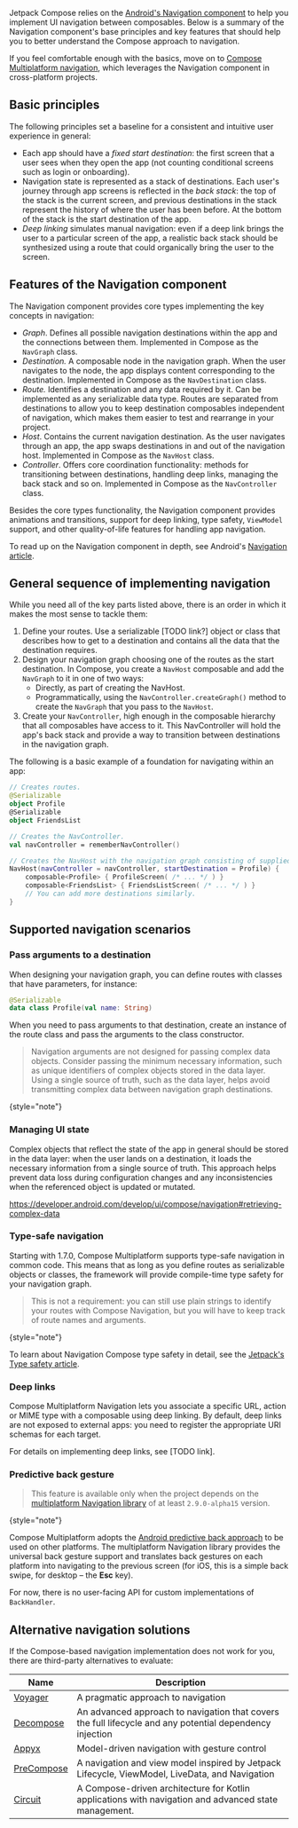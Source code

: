 [//]: # (title: Navigation in Compose)

Jetpack Compose relies on the [Android's Navigation component](https://developer.android.com/guide/navigation) 
to help you implement UI navigation between composables.
Below is a summary of the Navigation component's base principles and key features that should help you to better understand
the Compose approach to navigation.

If you feel comfortable enough with the basics, move on to [Compose Multiplatform navigation](compose-navigation-routing.md),
which leverages the Navigation component in cross-platform projects.

## Basic principles

The following principles set a baseline for a consistent and intuitive user experience in general:

* Each app should have a _fixed start destination_: the first screen that a user sees when they open the app
    (not counting conditional screens such as login or onboarding).
* Navigation state is represented as a stack of destinations.
    Each user's journey through app screens is reflected in the _back stack_: the top of the stack is the current screen,
    and previous destinations in the stack represent the history of where the user has been before.
    At the bottom of the stack is the start destination of the app.
* _Deep linking_ simulates manual navigation: even if a deep link brings the user to a particular screen of the app,
    a realistic back stack should be synthesized using a route that could organically bring the user to the screen. 

## Features of the Navigation component

The Navigation component provides core types implementing the key concepts in navigation:

* _Graph_. Defines all possible navigation destinations within the app and the connections between them.
    Implemented in Compose as the `NavGraph` class.
* _Destination._ A composable node in the navigation graph.
    When the user navigates to the node, the app displays content corresponding to the destination.
    Implemented in Compose as the `NavDestination` class.
* _Route._ Identifies a destination and any data required by it. Can be implemented as any serializable data type.
    Routes are separated from destinations to allow you to keep destination composables independent of navigation,
    which makes them easier to test and rearrange in your project.
* _Host_. Contains the current navigation destination. As the user navigates through an app, the app swaps destinations
  in and out of the navigation host. Implemented in Compose as the `NavHost` class.
* _Controller_. Offers core coordination functionality: methods for transitioning between destinations,
    handling deep links, managing the back stack and so on. Implemented in Compose as the `NavController` class.

Besides the core types functionality, the Navigation component provides animations and transitions, support for deep linking,
type safety, `ViewModel` support, and other quality-of-life features for handling app navigation.

To read up on the Navigation component in depth, see Android's [Navigation article](https://developer.android.com/guide/navigation).

## General sequence of implementing navigation

While you need all of the key parts listed above,
there is an order in which it makes the most sense to tackle them:

1. Define your routes. Use a serializable [TODO link?] object or class that describes how to get to a destination and contains all the data
    that the destination requires.
2. Design your navigation graph choosing one of the routes as the start destination.
    In Compose, you create a `NavHost` composable and add the `NavGraph` to it in one of two ways:
    * Directly, as part of creating the NavHost.
    * Programmatically, using the `NavController.createGraph()` method to create the `NavGraph` that you pass to the `NavHost`.
3. Create your `NavController`, high enough in the composable hierarchy that all composables have access to it.
    This NavController will hold the app's back stack and provide a way to transition between destinations in the navigation graph.

The following is a basic example of a foundation for navigating within an app:

```kotlin
// Creates routes.
@Serializable
object Profile
@Serializable
object FriendsList

// Creates the NavController.
val navController = rememberNavController()

// Creates the NavHost with the navigation graph consisting of supplied destinations.
NavHost(navController = navController, startDestination = Profile) {
    composable<Profile> { ProfileScreen( /* ... */ ) }
    composable<FriendsList> { FriendsListScreen( /* ... */ ) }
    // You can add more destinations similarly.
}
```

## Supported navigation scenarios

### Pass arguments to a destination

When designing your navigation graph, you can define routes with classes that have parameters, for instance:

```kotlin
@Serializable
data class Profile(val name: String)
```

When you need to pass arguments to that destination, create an instance of the route class and pass the arguments
to the class constructor.

> Navigation arguments are not designed for passing complex data objects.
> Consider passing the minimum necessary information, such as unique identifiers of complex objects stored in the data layer.
> Using a single source of truth, such as the data layer, helps avoid transmitting complex data between navigation graph destinations.
> 
{style="note"}

### Managing UI state

Complex objects that reflect the state of the app in general should be stored in the data layer:
when the user lands on a destination, it loads the necessary information from a single source of truth.
This approach helps prevent data loss during configuration changes and any inconsistencies
when the referenced object is updated or mutated.

https://developer.android.com/develop/ui/compose/navigation#retrieving-complex-data


### Type-safe navigation

Starting with 1.7.0, Compose Multiplatform supports type-safe navigation in common code.
This means that as long as you define routes as serializable objects or classes,
the framework will provide compile-time type safety for your navigation graph.

> This is not a requirement: you can still use plain strings to identify your routes
> with Compose Navigation, but you will have to keep track of route names and arguments.
> 
{style="note"}

To learn about Navigation Compose type safety in detail, see the [Jetpack's Type safety article](https://developer.android.com/guide/navigation/design/type-safety).

### Deep links

Compose Multiplatform Navigation lets you associate a specific URL, action or MIME type with a composable using deep linking.
By default, deep links are not exposed to external apps: you need to register the appropriate URI schemas for each
target.

For details on implementing deep links, see [TODO link].

### Predictive back gesture
<primary-label ref="EAP"/>

> This feature is available only when the project depends on the [multiplatform Navigation library](compose-navigation-routing.md)
> of at least `2.9.0-alpha15` version.
>
{style="note"}

Compose Multiplatform adopts the [Android predictive back approach](https://developer.android.com/guide/navigation/custom-back/predictive-back-gesture)
to be used on other platforms.
The multiplatform Navigation library provides the universal back gesture support
and translates back gestures on each platform into navigating to the previous screen
(for iOS, this is a simple back swipe, for desktop – the **Esc** key).

For now, there is no user-facing API for custom implementations of `BackHandler`.

## Alternative navigation solutions

If the Compose-based navigation implementation does not work for you,
there are third-party alternatives to evaluate:

| Name                                                | Description                                                                                                                                                     |
|-----------------------------------------------------|-----------------------------------------------------------------------------------------------------------------------------------------------------------------|
| [Voyager](https://voyager.adriel.cafe)              | A pragmatic approach to navigation                                                                                                                              |
| [Decompose](https://arkivanov.github.io/Decompose/) | An advanced approach to navigation that covers the full lifecycle and any potential dependency injection                                                        |
| [Appyx](https://bumble-tech.github.io/appyx/)       | Model-driven navigation with gesture control                                                                                                                    |
| [PreCompose](https://tlaster.github.io/PreCompose/) | A navigation and view model inspired by Jetpack Lifecycle, ViewModel, LiveData, and Navigation                                                                  |
| [Circuit](https://slackhq.github.io/circuit/)       | A Compose-driven architecture for Kotlin applications with navigation and advanced state management.                                                            |

